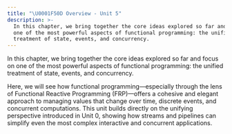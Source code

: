 ```yaml
---
title: "\U0001F50D Overview - Unit 5"
description: >-
  In this chapter, we bring together the core ideas explored so far and focus on
  one of the most powerful aspects of functional programming: the unified
  treatment of state, events, and concurrency.
---
```

In this chapter, we bring together the core ideas explored so far and focus on one of the most powerful aspects of functional programming: the unified treatment of state, events, and concurrency.

Here, we will see how functional programming—especially through the lens of Functional Reactive Programming (FRP)—offers a cohesive and elegant approach to managing values that change over time, discrete events, and concurrent computations. This unit builds directly on the unifying perspective introduced in Unit 0, showing how streams and pipelines can simplify even the most complex interactive and concurrent applications.
